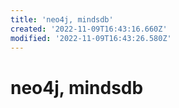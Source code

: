 ```yaml
---
title: 'neo4j, mindsdb'
created: '2022-11-09T16:43:16.660Z'
modified: '2022-11-09T16:43:26.580Z'
---
```


# neo4j, mindsdb

